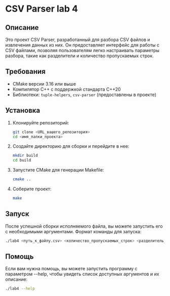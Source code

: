 # CSV Parser lab 4

## Описание

Это проект CSV Parser, разработанный для разбора CSV файлов и извлечения данных из них. Он предоставляет интерфейс для работы с CSV файлами, позволяя пользователям легко настраивать параметры разбора, такие как разделители и количество пропускаемых строк.

## Требования

- CMake версии 3.16 или выше
- Компилятор C++ с поддержкой стандарта C++20
- Библиотеки: `tuple-helpers`, `csv-parser` (предоставлены в проекте)

## Установка

1. Клонируйте репозиторий:

   ```bash
   git clone <URL_вашего_репозитория>
   cd <имя_папки_проекта>
   ```
   
2. Создайте директорию для сборки и перейдите в нее:
    ```bash
   mkdir build
   cd build
   ```
   
3. Запустите CMake для генерации Makefile:
    ```bash
   cmake ..
   ```
   
4. Соберите проект:
    ```bash
   make
   ```
## Запуск

После успешной сборки исполняемого файла, вы можете запустить его с необходимыми аргументами. Формат команды для запуска:
```bash
./lab4 <путь_к_файлу.csv> <количество_пропускаемых_строк> <разделитель_столбцов> <разделитель_строк> <символ_экранирования>
```

## Помощь

Если вам нужна помощь, вы можете запустить программу с параметром --help, чтобы увидеть список доступных аргументов и их описание:

```bash
./lab4 --help
```


   
